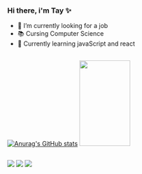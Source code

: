 ### Hi there, i'm Tay ✨

- 🔭 I’m currently looking for a job
- 📚 Cursing Computer Science
- 🌱 Currently learning javaScript and react

##

  [![Anurag's GitHub stats](https://github-readme-stats.vercel.app/api?username=TayEsp&count_private=true&include_all_commits=true&show_icons=true&theme=tokyonight&PAT_1)](https://github.com/TayEsp/github-readme-stats)
  <img height="195em" width="48%" src="https://github-readme-stats.vercel.app/api/top-langs/?username=TayEsp&layout=compact&langs_count=10&hide_progress=true&theme=tokyonight&PAT_1"/>
  
##

<div> 
  <a href="https://www.instagram.com/tay_pine" target="_blank"><img src="https://img.shields.io/badge/-Instagram-%23E4405F?style=for-the-badge&logo=instagram&logoColor=white" target="_blank"></a>
  <a href = "mailto:tayna.respinosa@gmail.com"><img src="https://img.shields.io/badge/-Gmail-%23333?style=for-the-badge&logo=gmail&logoColor=white" target="_blank"></a>
  <a href="https://www.linkedin.com/in/tayna-espinosa-042026222" target="_blank"><img src="https://img.shields.io/badge/-LinkedIn-%230077B5?style=for-the-badge&logo=linkedin&logoColor=white" target="_blank"></a> 
  
</div>
